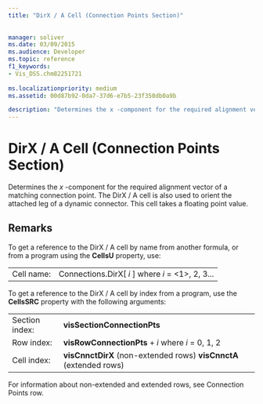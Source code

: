 ```yaml
---
title: "DirX / A Cell (Connection Points Section)"
 
 
manager: soliver
ms.date: 03/09/2015
ms.audience: Developer
ms.topic: reference
f1_keywords:
- Vis_DSS.chm82251721
 
ms.localizationpriority: medium
ms.assetid: 00d87b92-0da7-37d6-e7b5-23f350db0a9b

description: "Determines the x -component for the required alignment vector of a matching connection point. The DirX / A cell is also used to orient the attached leg of a dynamic connector. This cell takes a floating point value."
---
```


# DirX / A Cell (Connection Points Section)

Determines the  *x*  -component for the required alignment vector of a matching connection point. The DirX / A cell is also used to orient the attached leg of a dynamic connector. This cell takes a floating point value. 
  
## Remarks

To get a reference to the DirX / A cell by name from another formula, or from a program using the **CellsU** property, use: 
  
|||
|:-----|:-----|
| Cell name:  <br/> | Connections.DirX[  *i*  ]            where  *i*  = <1>, 2, 3...  <br/> |
   
To get a reference to the DirX / A cell by index from a program, use the **CellsSRC** property with the following arguments: 
  
|||
|:-----|:-----|
| Section index:  <br/> |**visSectionConnectionPts** <br/> |
| Row index:  <br/> |**visRowConnectionPts** +  *i*            where  *i*  = 0, 1, 2  <br/> |
| Cell index:  <br/> |**visCnnctDirX** (non-extended rows)           **visCnnctA** (extended rows)  <br/> |
   
For information about non-extended and extended rows, see Connection Points row.
  

